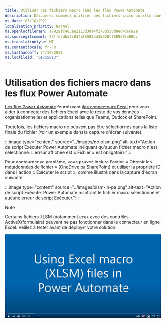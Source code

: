 ```yaml
---
title: Utiliser des fichiers macro dans les flux Power Automate
description: Découvrez comment utiliser des fichiers macro ou xlsm dans les flux Power Automate.
ms.date: 03/18/2021
localization_priority: Normal
ms.openlocfilehash: a7929fc485ae2118d30a4f2783538d0e04deca2a
ms.sourcegitcommit: 45ffe3dbd2c834b78592ad35928cf8096f5e80bc
ms.translationtype: MT
ms.contentlocale: fr-FR
ms.lasthandoff: 04/14/2021
ms.locfileid: "51755013"
---
```

# <a name="how-to-use-macro-files-in-power-automate-flows"></a>Utilisation des fichiers macro dans les flux Power Automate

[Les flux Power Automate](https://flow.microsoft.com/) fournissent [des connecteurs Excel](https://flow.microsoft.com/connectors/shared_excelonlinebusiness/excel-online-business/) pour vous aider à connecter des fichiers Excel avec le reste de vos données organisationnelles et applications telles que Teams, Outlook et SharePoint.

Toutefois, les fichiers macro ne peuvent pas être sélectionnés dans la liste finale du fichier (voir un exemple dans la capture d'écran suivante).

:::image type="content" source="../images/no-xlsm.png" alt-text="Action de script Exécuter Power Automate indiquant qu'aucun fichier macro n'est sélectionné. L'erreur affichée est « Fichier » est obligatoire.":::

Pour contourner ce problème, vous pouvez inclure l'action « Obtenir les métadonnées de fichier » (OneDrive ou SharePoint) et utiliser la propriété ID dans l'action « Exécuter le script », comme illustré dans la capture d'écran suivante.

:::image type="content" source="../images/xlsm-in-pa.png" alt-text="Action de script Exécuter Power Automate montrant le fichier macro sélectionné et aucune erreur de script Exécuter.":::

> [!NOTE]
> Certains fichiers XLSM (notamment ceux avec des contrôles ActiveX/formulaire) peuvent ne pas fonctionner dans le connecteur en ligne Excel. Veillez à tester avant de déployer votre solution.

[![Regarder une vidéo sur l'utilisation de XLSM dans l'action Exécuter un script](../images/xlsm-vid.png)](https://youtu.be/o-H9BbywJQQ "Vidéo sur l'utilisation de XLSM dans l'action Exécuter le script")
